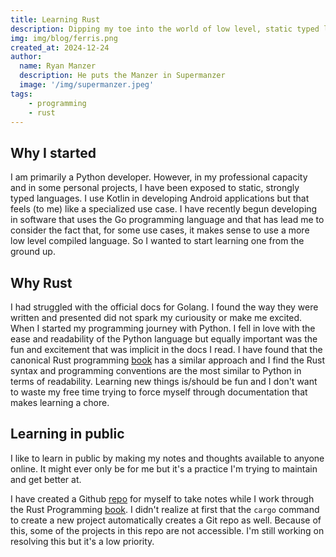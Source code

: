 ```yaml
---
title: Learning Rust
description: Dipping my toe into the world of low level, static typed languages
img: img/blog/ferris.png
created_at: 2024-12-24
author:
  name: Ryan Manzer
  description: He puts the Manzer in Supermanzer
  image: '/img/supermanzer.jpeg'
tags:
    - programming
    - rust
---
```

## Why I started
I am primarily a Python developer.  However, in my professional capacity and in some personal projects, I have been exposed to static, strongly typed languages.  I use Kotlin in developing Android applications but that feels (to me) like a specialized use case.  I have recently begun developing in software that uses the Go programming language and that has lead me to consider the fact that, for some use cases, it makes sense to use a more low level compiled language.  So I wanted to start learning one from the ground up.

## Why Rust
I had struggled with the official docs for Golang. I found the way they were written and presented did not spark my curiousity or make me excited. When I started my programming journey with Python. I fell in love with the ease and readability of the Python language but equally important was the fun and excitement that was implicit in the docs I read.  I have found that the canonical Rust programming [book][def1] has a similar approach and I find the Rust syntax and programming conventions are the most similar to Python in terms of readability.  Learning new things is/should be fun and I don't want to waste my free time trying to force myself through documentation that makes learning a chore.

## Learning in public
I like to learn in public by making my notes and thoughts available to anyone online.  It might ever only be for me but it's a practice I'm trying to maintain and get better at.

I have created a Github [repo][def2] for myself to take notes while I work through the Rust Programming [book][def1].  I didn't realize at first that the `cargo` command to create a new project automatically creates a Git repo as well.  Because of this, some of the projects in this repo are not accessible.  I'm still working on resolving this but it's a low priority.




[def1]: https://doc.rust-lang.org/book/title-page.html
[def2]: https://github.com/supermanzer/LearningRust/tree/main